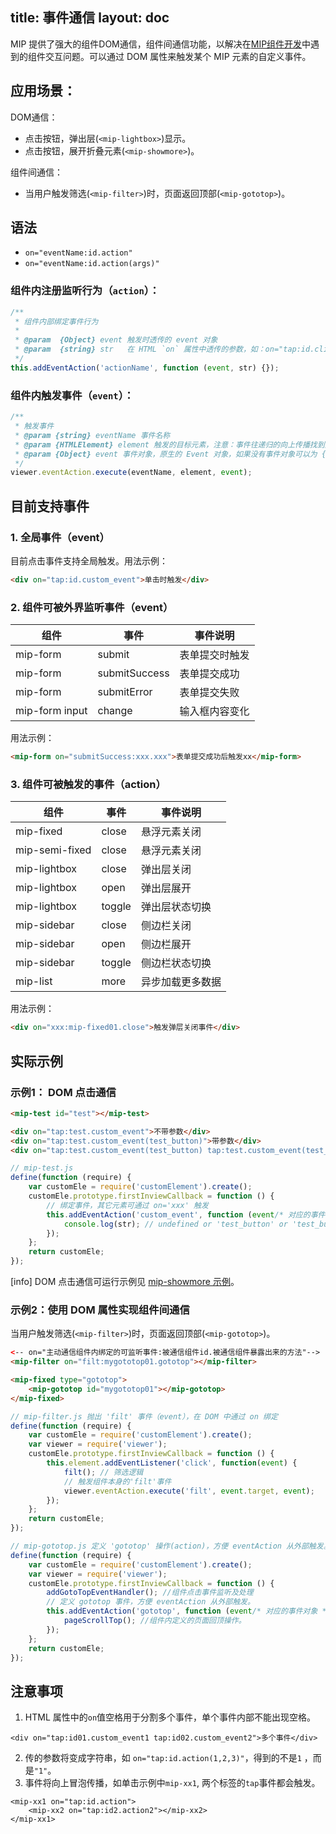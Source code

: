 title: 事件通信
layout: doc
---

MIP 提供了强大的组件DOM通信，组件间通信功能，以解决在[MIP组件开发](/doc/2-tech/4-mip-widget.html)中遇到的组件交互问题。可以通过 DOM 属性来触发某个 MIP 元素的自定义事件。

## 应用场景：

DOM通信：
- 点击按钮，弹出层(`<mip-lightbox>`)显示。
- 点击按钮，展开折叠元素(`<mip-showmore>`)。

组件间通信：
- 当用户触发筛选(`<mip-filter>`)时，页面返回顶部(`<mip-gototop>`)。

## 语法

- `on="eventName:id.action"`
- `on="eventName:id.action(args)"`

### 组件内注册监听行为（`action`）：
```js
/**
 * 组件内部绑定事件行为
 *
 * @param  {Object} event 触发时透传的 event 对象
 * @param  {string} str   在 HTML `on` 属性中透传的参数，如：on="tap:id.click(test)"
 */
this.addEventAction('actionName', function (event, str) {});
```

### 组件内触发事件（`event`）：
```js
/**
 * 触发事件
 * @param {string} eventName 事件名称
 * @param {HTMLElement} element 触发的目标元素，注意：事件往递归的向上传播找到匹配 `on="eventName:xxx.xx` 并执行
 * @param {Object} event 事件对象，原生的 Event 对象，如果没有事件对象可以为 {} ，支持透传自定义参数，如：{userinfo: {}}
 */
viewer.eventAction.execute(eventName, element, event);
```

## 目前支持事件

### 1. 全局事件（event）
目前点击事件支持全局触发。用法示例：

```html
<div on="tap:id.custom_event">单击时触发</div>
```

### 2. 组件可被外界监听事件（event）

组件 | 事件 | 事件说明
---- | ---- | ----
mip-form | submit | 表单提交时触发
mip-form | submitSuccess | 表单提交成功
mip-form | submitError | 表单提交失败
mip-form input | change | 输入框内容变化

用法示例：

```html
<mip-form on="submitSuccess:xxx.xxx">表单提交成功后触发xx</mip-form>
```

### 3. 组件可被触发的事件（action）

组件 | 事件 | 事件说明
---- | ---- | ----
mip-fixed | close | 悬浮元素关闭
mip-semi-fixed | close | 悬浮元素关闭
mip-lightbox | close | 弹出层关闭
mip-lightbox | open | 弹出层展开
mip-lightbox | toggle | 弹出层状态切换
mip-sidebar | close | 侧边栏关闭
mip-sidebar | open | 侧边栏展开
mip-sidebar | toggle | 侧边栏状态切换
mip-list | more | 异步加载更多数据

用法示例：

```html
<div on="xxx:mip-fixed01.close">触发弹层关闭事件</div>
```

## 实际示例
### 示例1： DOM 点击通信
```html
<mip-test id="test"></mip-test>

<div on="tap:test.custom_event">不带参数</div>
<div on="tap:test.custom_event(test_button)">带参数</div>
<div on="tap:test.custom_event(test_button) tap:test.custom_event(test_button1)">多个事件</div>
```

```javascript
// mip-test.js
define(function (require) {
    var customEle = require('customElement').create();
    customEle.prototype.firstInviewCallback = function () {
        // 绑定事件，其它元素可通过 on='xxx' 触发
        this.addEventAction('custom_event', function (event/* 对应的事件对象 */, str /* 事件参数 */) {
            console.log(str); // undefined or 'test_button' or 'test_button1'
        });
    };
    return customEle;
});
```
[info] DOM 点击通信可运行示例见 [mip-showmore 示例](/examples/mip-extensions/mip-showmore.html)。

### 示例2：使用 DOM 属性实现组件间通信

当用户触发筛选(`<mip-filter>`)时，页面返回顶部(`<mip-gototop>`)。

```html
<-- on="主动通信组件内绑定的可监听事件:被通信组件id.被通信组件暴露出来的方法"-->
<mip-filter on="filt:mygototop01.gototop"></mip-filter>

<mip-fixed type="gototop">
    <mip-gototop id="mygototop01"></mip-gototop>
</mip-fixed>
```

```js
// mip-filter.js 抛出 'filt' 事件（event），在 DOM 中通过 on 绑定 
define(function (require) {
    var customEle = require('customElement').create();
    var viewer = require('viewer');
    customEle.prototype.firstInviewCallback = function () {
    	this.element.addEventListener('click', function(event) {
    		filt(); // 筛选逻辑
    		// 触发组件本身的'filt'事件
			viewer.eventAction.execute('filt', event.target, event);
    	});
    };
    return customEle;
});

// mip-gototop.js 定义 'gototop' 操作(action)，方便 eventAction 从外部触发。
define(function (require) {
    var customEle = require('customElement').create();
    var viewer = require('viewer');
    customEle.prototype.firstInviewCallback = function () {
    	addGotoTopEventHandler(); //组件点击事件监听及处理
    	// 定义 gototop 事件，方便 eventAction 从外部触发。
    	this.addEventAction('gototop', function (event/* 对应的事件对象 */, str /* 事件参数 */) {
            pageScrollTop(); //组件内定义的页面回顶操作。
        });
    };
    return customEle;
});
```

## 注意事项
1. HTML 属性中的`on`值空格用于分割多个事件，单个事件内部不能出现空格。
```
<div on="tap:id01.custom_event1 tap:id02.custom_event2">多个事件</div>
```
2. 传的参数将变成字符串，如 `on="tap:id.action(1,2,3)"`，得到的不是`1` ，而是`"1"`。
3. 事件将向上冒泡传播，如单击示例中`mip-xx1`, 两个标签的`tap`事件都会触发。
```
<mip-xx1 on="tap:id.action">
    <mip-xx2 on="tap:id2.action2"></mip-xx2>
</mip-xx1>
```

